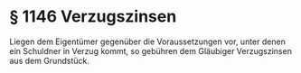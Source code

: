 # § 1146 Verzugszinsen
Liegen dem Eigentümer gegenüber die Voraussetzungen vor, unter denen ein Schuldner in Verzug kommt, so gebühren dem Gläubiger Verzugszinsen aus dem Grundstück.